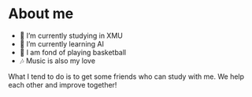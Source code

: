 # About me

- 🔭 I’m currently studying in XMU
- 🌱 I’m currently learning AI
- 🏀 I am fond of playing basketball
- 🎶 Music is also my love

What I tend to do is to get some friends who can study with me.
We help each other and improve together!
